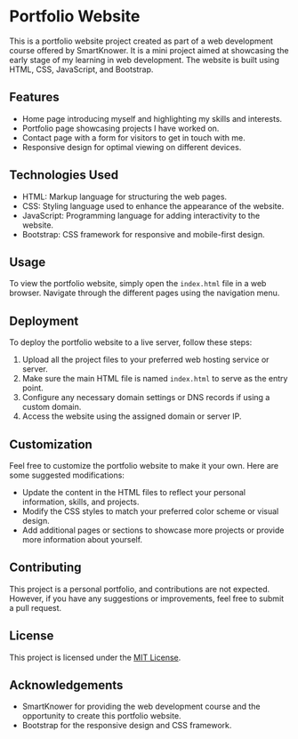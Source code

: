 # Portfolio Website

This is a portfolio website project created as part of a web development course offered by SmartKnower. It is a mini project aimed at showcasing the early stage of my learning in web development. The website is built using HTML, CSS, JavaScript, and Bootstrap.

## Features

- Home page introducing myself and highlighting my skills and interests.
- Portfolio page showcasing projects I have worked on.
- Contact page with a form for visitors to get in touch with me.
- Responsive design for optimal viewing on different devices.

## Technologies Used

- HTML: Markup language for structuring the web pages.
- CSS: Styling language used to enhance the appearance of the website.
- JavaScript: Programming language for adding interactivity to the website.
- Bootstrap: CSS framework for responsive and mobile-first design.

## Usage

To view the portfolio website, simply open the `index.html` file in a web browser. Navigate through the different pages using the navigation menu.

## Deployment

To deploy the portfolio website to a live server, follow these steps:

1. Upload all the project files to your preferred web hosting service or server.
2. Make sure the main HTML file is named `index.html` to serve as the entry point.
3. Configure any necessary domain settings or DNS records if using a custom domain.
4. Access the website using the assigned domain or server IP.

## Customization

Feel free to customize the portfolio website to make it your own. Here are some suggested modifications:

- Update the content in the HTML files to reflect your personal information, skills, and projects.
- Modify the CSS styles to match your preferred color scheme or visual design.
- Add additional pages or sections to showcase more projects or provide more information about yourself.

## Contributing

This project is a personal portfolio, and contributions are not expected. However, if you have any suggestions or improvements, feel free to submit a pull request.

## License

This project is licensed under the [MIT License](LICENSE).

## Acknowledgements

- SmartKnower for providing the web development course and the opportunity to create this portfolio website.
- Bootstrap for the responsive design and CSS framework.
